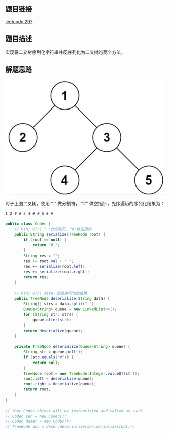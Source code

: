 ## 题目链接

[leetcode 297](https://leetcode.cn/problems/serialize-and-deserialize-binary-tree/)

## 题目描述

实现将二叉树序列化字符串并反序列化为二叉树的两个方法。  


## 解题思路

![](https://github.com/RossVermouth/algorithm/blob/main/%E9%99%84%E4%BB%B6/%E5%BA%8F%E5%88%97%E5%8C%96%E4%BA%8C%E5%8F%89%E6%A0%91.png)

对于上图二叉树，使用 " " 做分割符， "#" 做空指针，先序遍历的序列化结果为：  
```html
1 2 # # 3 4 # # 5 # #
```

```JAVA
public class Codec {
    // O(n) O(n) " "做分割符，"#"做空指针
    public String serialize(TreeNode root) {
        if (root == null) {
            return "# ";
        }
        String res = "";
        res += root.val + " ";
        res += serialize(root.left);
        res += serialize(root.right);
        return res;
    }

    // O(n) O(n) data一定是序列化的结果
    public TreeNode deserialize(String data) {
        String[] strs = data.split(" ");
        Queue<String> queue = new LinkedList<>();
        for (String str: strs) {
            queue.offer(str);
        }
        return deserialize(queue);
    }

    private TreeNode deserialize(Queue<String> queue) {
        String str = queue.poll();
        if (str.equals("#")) {
            return null;
        }
        TreeNode root = new TreeNode(Integer.valueOf(str));
        root.left = deserialize(queue);
        root.right = deserialize(queue);
        return root;
    }
}

// Your Codec object will be instantiated and called as such:
// Codec ser = new Codec();
// Codec deser = new Codec();
// TreeNode ans = deser.deserialize(ser.serialize(root));
```

